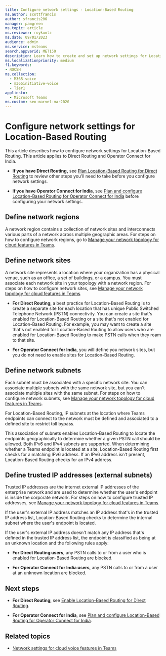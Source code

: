 ```yaml
---
title: Configure network settings - Location-Based Routing
ms.author: scottfrancis
author: sfrancis206
manager: pamgreen
ms.topic: article
ms.reviewer: roykuntz
ms.date: 09/01/2023
audience: admin
ms.service: msteams
search.appverid: MET150
description: Learn how to create and set up network settings for Location-Based Routing.
ms.localizationpriority: medium
f1.keywords:
- NOCSH
ms.collection: 
  - M365-voice
  - m365initiative-voice
  - Tier1
appliesto: 
  - Microsoft Teams
ms.custom: seo-marvel-mar2020
---
```


# Configure network settings for Location-Based Routing

This article describes how to configure network settings for Location-Based Routing. This article applies to Direct Routing and Operator Connect for India.

- **If you have Direct Routing,** see [Plan Location-Based Routing for Direct Routing](location-based-routing-plan.md) to review other steps you'll need to take before you configure network settings.

- **If you have Operator Connect for India**, see [Plan and configure Location-Based Routing for Operator Connect for India](location-based-routing-india-plan.md) before configuring your network settings.

## Define network regions

A network region contains a collection of network sites and interconnects various parts of a network across multiple geographic areas. For steps on how to configure network regions, go to [Manage your network topology for cloud features in Teams](manage-your-network-topology.md).

## Define network sites

A network site represents a location where your organization has a physical venue, such as an office, a set of buildings, or a campus. You must associate each network site in your topology with a network region. For steps on how to configure network sites, see [Manage your network topology for cloud features in Teams](manage-your-network-topology.md).

- **For Direct Routing**, a best practice for Location-Based Routing is to create a separate site for each location that has unique Public Switched Telephone Network (PSTN) connectivity. You can create a site that's enabled for Location-Based Routing or a site that's not enabled for Location-Based Routing. For example, you may want to create a site that's not enabled for Location-Based Routing to allow users who are enabled for Location-Based Routing to make PSTN calls when they roam to that site.

- **For Operator Connect for India**, you will define you network sites, but you do not need to enable sites for Location-Based Routing.

## Define network subnets

Each subnet must be associated with a specific network site. You can associate multiple subnets with the same network site, but you can't associate multiple sites with the same subnet. For steps on how to configure network subnets, see  [Manage your network topology for cloud features in Teams](manage-your-network-topology.md).

For Location-Based Routing, IP subnets at the location where Teams endpoints can connect to the network must be defined and associated to a defined site to restrict toll bypass. 

This association of subnets enables Location-Based Routing to locate the endpoints geographically to determine whether a given PSTN call should be allowed. Both IPv6 and IPv4 subnets are supported. When determining whether a Teams endpoint is located at a site, Location-Based Routing first checks for a matching IPv6 address. If an IPv6 address isn't present, Location-Based Routing checks for an IPv4 address.

## Define trusted IP addresses (external subnets)

Trusted IP addresses are the internet external IP addresses of the enterprise network and are used to determine whether the user's endpoint is inside the corporate network. For steps on how to configure trusted IP addresses, see [Manage your network topology for cloud features in Teams](manage-your-network-topology.md).

If the user's external IP address matches an IP address that's in the trusted IP address list, Location-Based Routing checks to determine the internal subnet where the user's endpoint is located. 

If the user's external IP address doesn't match any IP address that's defined in the trusted IP address list, the endpoint is classified as being at an unknown location and the following rules apply:

- **For Direct Routing users**, any PSTN calls to or from a user who is enabled for Location-Based Routing are blocked.

- **For Operator Connect for India users**, any PSTN calls to or from a user at an unknown location are blocked.

## Next steps

- **For Direct Routing**, see [Enable Location-Based Routing for Direct Routing](location-based-routing-enable.md).

- **For Operator Connect for India**, see [Plan and configure Location-Based Routing for Operator Connect for India](location-based-routing-india-plan.md).


## Related topics

- [Network settings for cloud voice features in Teams](cloud-voice-network-settings.md)
